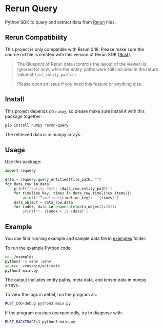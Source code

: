 # Rerun Query

Python SDK to query and extract data from [Rerun](https://rerun.io) files.

## Rerun Compatibility

This project is only compatible with Rerun 0.18. Please make sure the source rrd file is created with this version of Rerun SDK [[Rust](https://docs.rs/rerun/latest/rerun/)].

> The Blueprint of Rerun data (controls the layout of the viewer) is ignored for now, while the entity_paths were still included in the return value of `list_entity_paths()`.
>
> Please open an issue if you need this feature or anything else.

## Install

This project depends on `numpy`, so please make sure install it with this package together.

```bash
pip install numpy rerun-query
```

The retrieved data is in numpy arrays.

## Usage

Use this package:

```py
import requery

data = requery.query_entities(file_path, "")
for data_row in data:
    print(f"Entity Path: {data_row.entity_path}")
    for timeline_key, times in data_row.timelines.items():
        print(f"Timeline({timeline_key}) - {times}")
    data_object = data_row.data
    for index, data in enumerate(data_object[:10]):
        print(f"- {index + 1} {data}")
```

## Example

You can find running example and sample data file in [examples](./examples/) folder.

To run the example Python code:

```bash
cd ./examples
python3 -m venv .venv
source .venv/bin/activate
python3 main.py
```

The output includes entity paths, meta data, and tensor data in numpy arrays.

To view the logs in detail, run the program as:

```bash
RUST_LOG=debug python3 main.py
```

If the program crashes unexpectedly, try to diagnose with:

```bash
RUST_BACKTRACE=1 python3 main.py
```
